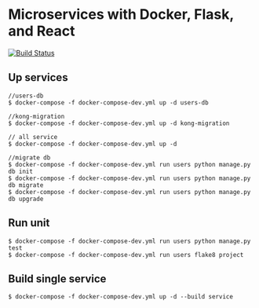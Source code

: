 # Microservices with Docker, Flask, and React

[![Build Status](https://travis-ci.org/sangtb92/ciand.svg?branch=master)](https://travis-ci.org/sangtb92/ciand)


## Up services
```
//users-db
$ docker-compose -f docker-compose-dev.yml up -d users-db

//kong-migration
$ docker-compose -f docker-compose-dev.yml up -d kong-migration

// all service 
$ docker-compose -f docker-compose-dev.yml up -d

//migrate db
$ docker-compose -f docker-compose-dev.yml run users python manage.py db init
$ docker-compose -f docker-compose-dev.yml run users python manage.py db migrate
$ docker-compose -f docker-compose-dev.yml run users python manage.py db upgrade
```


## Run unit 
```
$ docker-compose -f docker-compose-dev.yml run users python manage.py test
$ docker-compose -f docker-compose-dev.yml run users flake8 project

```

## Build single service
```
$ docker-compose -f docker-compose-dev.yml up -d --build service
```
